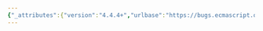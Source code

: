 ```yaml
---
{"_attributes":{"version":"4.4.4+","urlbase":"https://bugs.ecmascript.org/","maintainer":"dherman@mozilla.com"},"bug":{"bug_id":725,"creation_ts":"2012-10-05 11:03:00 -0700","short_desc":"15.2.3.14: \"whose name String is P\"","delta_ts":"2012-10-26 15:34:04 -0700","product":"Draft for 6th Edition","component":"editorial issue","version":"Rev 10: September 27, 2012 Draft","rep_platform":"All","op_sys":"All","bug_status":"RESOLVED","resolution":"FIXED","priority":"Normal","bug_severity":"normal","everconfirmed":true,"reporter":{"uid":"jmdyck","name":"Michael Dyck"},"assigned_to":{"uid":"allen","name":"Allen Wirfs-Brock"},"long_desc":[{"commentid":1852,"comment_count":0,"who":{"uid":"jmdyck","name":"Michael Dyck"},"bug_when":"2012-10-05 11:03:52 -0700","thetext":"In 15.2.3.14 \"Object.keys ( O )\",\nstep 5 says:\n    For each own enumerable property of /O/ whose name String is /P/\n\nThe phrasing suggests that \"whose name String is P\" is a filter applied to each own enumerable property of O, and the substeps are only executed for those properties that satisfy the filter condition.\n\nBut in fact, the substeps are executed for *every* own enumerable property of O, and \"whose name String is P\" is actually meant to (on the fly) bind metavariable P to the name of the property.\n\nTo make this clearer, I suggest changing it to:\n    For each own enumerable property /prop/ of /O/\n        a. Let /P/ be the name of /prop/.\n        ... [substeps as before]"},{"commentid":2013,"comment_count":1,"who":{"uid":"allen","name":"Allen Wirfs-Brock"},"bug_when":"2012-10-24 12:30:12 -0700","thetext":"corrected in editor's draft"},{"commentid":2091,"comment_count":2,"who":{"uid":"allen","name":"Allen Wirfs-Brock"},"bug_when":"2012-10-26 15:34:04 -0700","thetext":"in October 26, 2012 release draft"}]}}
---
```

